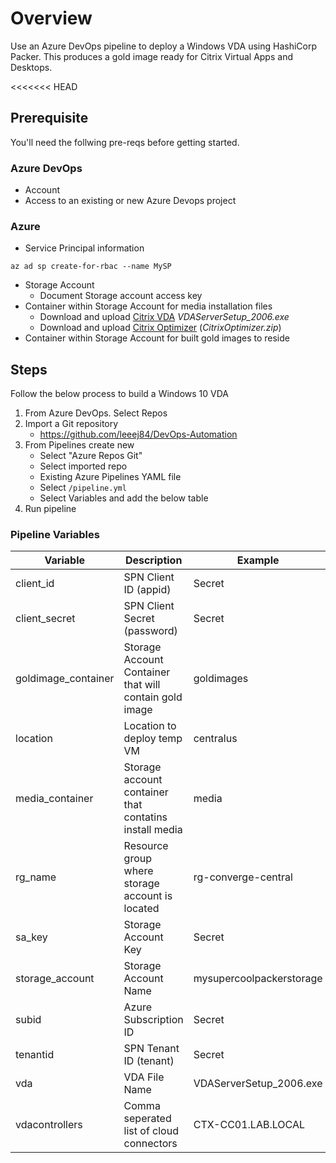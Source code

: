 # Overview
Use an Azure DevOps pipeline to deploy a Windows VDA using HashiCorp Packer.  This produces a gold image ready for Citrix Virtual Apps and Desktops.

<<<<<<< HEAD
## Prerequisite
You'll need the follwing pre-reqs before getting started.

### Azure DevOps
- Account 
- Access to an existing or new Azure Devops project

### Azure
- Service Principal information

`az ad sp create-for-rbac --name MySP`
- Storage Account
    - Document Storage account access key
- Container within Storage Account for media installation files
    - Download and upload [Citrix VDA](https://www.citrix.com/downloads/citrix-cloud/product-software/xenapp-and-xendesktop-service.html) *VDAServerSetup_2006.exe*
    - Download and upload [Citrix Optimizer](https://support.citrix.com/article/CTX224676) (*CitrixOptimizer.zip*)
- Container within Storage Account for built gold images to reside

## Steps
Follow the below process to build a Windows 10 VDA

1. From Azure DevOps. Select Repos
2. Import a Git repository
    - https://github.com/leeej84/DevOps-Automation
3. From Pipelines create new
    - Select "Azure Repos Git"
    - Select imported repo
    - Existing Azure Pipelines YAML file
    - Select `/pipeline.yml`
    - Select Variables and add the below table
4. Run pipeline

### Pipeline Variables
| Variable | Description | Example |
| -------- | ------------| ------- |  
| client_id | SPN Client ID (appid) | Secret |
| client_secret | SPN Client Secret (password) | Secret |
| goldimage_container | Storage Account Container that will contain gold image | goldimages |
| location | Location to deploy temp VM  | centralus |
| media_container | Storage account container that contatins install media | media|
| rg_name | Resource group where storage account is located | rg-converge-central |
| sa_key | Storage Account Key | Secret |
| storage_account | Storage Account Name | mysupercoolpackerstorage |
| subid | Azure Subscription ID | Secret |
| tenantid | SPN Tenant ID (tenant) | Secret |
| vda | VDA File Name | VDAServerSetup_2006.exe |
| vdacontrollers | Comma seperated list of cloud connectors | CTX-CC01.LAB.LOCAL |
